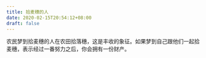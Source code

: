 ```yaml
---
title: 拾麦穗的人
date: 2020-02-15T20:54:12+08:00
draft: false
---
```


农民梦到拾麦穗的人在农田拾落穗，这是丰收的象征。如果梦到自己跟他们一起拾麦穗，表示经过一番努力之后，你会拥有一份财产。
